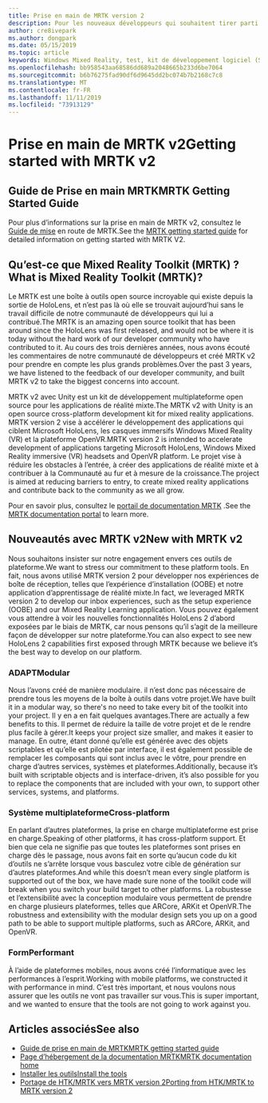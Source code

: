 ```yaml
---
title: Prise en main de MRTK version 2
description: Pour les nouveaux développeurs qui souhaitent tirer parti de MRTK
author: cre8ivepark
ms.author: dongpark
ms.date: 05/15/2019
ms.topic: article
keywords: Windows Mixed Reality, test, kit de développement logiciel (SDK) de réalité mixte, MRTK version 2, MRTK, Tools, SDK, HoloLens, HoloLens 2
ms.openlocfilehash: bb958543aa68586dd689a2048665b233d6be7064
ms.sourcegitcommit: b6b76275fad90df6d9645dd2bc074b7b2168c7c8
ms.translationtype: MT
ms.contentlocale: fr-FR
ms.lasthandoff: 11/11/2019
ms.locfileid: "73913129"
---
```

# <a name="getting-started-with-mrtk-v2"></a><span data-ttu-id="9f781-104">Prise en main de MRTK v2</span><span class="sxs-lookup"><span data-stu-id="9f781-104">Getting started with MRTK v2</span></span>

## <a name="mrtk-getting-started-guide"></a><span data-ttu-id="9f781-105">Guide de Prise en main MRTK</span><span class="sxs-lookup"><span data-stu-id="9f781-105">MRTK Getting Started Guide</span></span>
<span data-ttu-id="9f781-106">Pour plus d’informations sur la prise en main de MRTK v2, consultez le [Guide de mise](https://microsoft.github.io/MixedRealityToolkit-Unity/Documentation/GettingStartedWithTheMRTK.html) en route de MRTK.</span><span class="sxs-lookup"><span data-stu-id="9f781-106">See the [MRTK getting started guide](https://microsoft.github.io/MixedRealityToolkit-Unity/Documentation/GettingStartedWithTheMRTK.html) for detailed information on getting started with MRTK V2.</span></span>

## <a name="what-is-mixed-reality-toolkit-mrtk"></a><span data-ttu-id="9f781-107">Qu’est-ce que Mixed Reality Toolkit (MRTK) ?</span><span class="sxs-lookup"><span data-stu-id="9f781-107">What is Mixed Reality Toolkit (MRTK)?</span></span>
<span data-ttu-id="9f781-108">Le MRTK est une boîte à outils open source incroyable qui existe depuis la sortie de HoloLens, et n’est pas là où elle se trouvait aujourd’hui sans le travail difficile de notre communauté de développeurs qui lui a contribué.</span><span class="sxs-lookup"><span data-stu-id="9f781-108">The MRTK is an amazing open source toolkit that has been around since the HoloLens was first released, and would not be where it is today without the hard work of our developer community who have contributed to it.</span></span> <span data-ttu-id="9f781-109">Au cours des trois dernières années, nous avons écouté les commentaires de notre communauté de développeurs et créé MRTK v2 pour prendre en compte les plus grands problèmes.</span><span class="sxs-lookup"><span data-stu-id="9f781-109">Over the past 3 years, we have listened to the feedback of our developer community, and built MRTK v2 to take the biggest concerns into account.</span></span>  

<span data-ttu-id="9f781-110">MRTK v2 avec Unity est un kit de développement multiplateforme open source pour les applications de réalité mixte.</span><span class="sxs-lookup"><span data-stu-id="9f781-110">The MRTK v2 with Unity is an open source cross-platform development kit for mixed reality applications.</span></span>  <span data-ttu-id="9f781-111">MRTK version 2 vise à accélérer le développement des applications qui ciblent Microsoft HoloLens, les casques immersifs Windows Mixed Reality (VR) et la plateforme OpenVR.</span><span class="sxs-lookup"><span data-stu-id="9f781-111">MRTK version 2 is intended to accelerate development of applications targeting Microsoft HoloLens, Windows Mixed Reality immersive (VR) headsets and OpenVR platform.</span></span> <span data-ttu-id="9f781-112">Le projet vise à réduire les obstacles à l’entrée, à créer des applications de réalité mixte et à contribuer à la Communauté au fur et à mesure de la croissance.</span><span class="sxs-lookup"><span data-stu-id="9f781-112">The project is aimed at reducing barriers to entry, to create mixed reality applications and contribute back to the community as we all grow.</span></span> 

<span data-ttu-id="9f781-113">Pour en savoir plus, consultez le [portail de documentation MRTK](https://microsoft.github.io/MixedRealityToolkit-Unity/README.html) .</span><span class="sxs-lookup"><span data-stu-id="9f781-113">See the [MRTK documentation portal](https://microsoft.github.io/MixedRealityToolkit-Unity/README.html) to learn more.</span></span>

## <a name="new-with-mrtk-v2"></a><span data-ttu-id="9f781-114">Nouveautés avec MRTK v2</span><span class="sxs-lookup"><span data-stu-id="9f781-114">New with MRTK v2</span></span>
<span data-ttu-id="9f781-115">Nous souhaitons insister sur notre engagement envers ces outils de plateforme.</span><span class="sxs-lookup"><span data-stu-id="9f781-115">We want to stress our commitment to these platform tools.</span></span>  <span data-ttu-id="9f781-116">En fait, nous avons utilisé MRTK version 2 pour développer nos expériences de boîte de réception, telles que l’expérience d’installation (OOBE) et notre application d’apprentissage de réalité mixte.</span><span class="sxs-lookup"><span data-stu-id="9f781-116">In fact, we leveraged MRTK version 2 to develop our inbox experiences, such as the setup experience (OOBE) and our Mixed Reality Learning application.</span></span>  <span data-ttu-id="9f781-117">Vous pouvez également vous attendre à voir les nouvelles fonctionnalités HoloLens 2 d’abord exposées par le biais de MRTK, car nous pensons qu’il s’agit de la meilleure façon de développer sur notre plateforme.</span><span class="sxs-lookup"><span data-stu-id="9f781-117">You can also expect to see new HoloLens 2 capabilities first exposed through MRTK because we believe it’s the best way to develop on our platform.</span></span> 

### <a name="modular"></a><span data-ttu-id="9f781-118">ADAPT</span><span class="sxs-lookup"><span data-stu-id="9f781-118">Modular</span></span>
<span data-ttu-id="9f781-119">Nous l’avons créé de manière modulaire. il n’est donc pas nécessaire de prendre tous les moyens de la boîte à outils dans votre projet.</span><span class="sxs-lookup"><span data-stu-id="9f781-119">We have built it in a modular way, so there's no need to take every bit of the toolkit into your project.</span></span>  <span data-ttu-id="9f781-120">Il y en a en fait quelques avantages.</span><span class="sxs-lookup"><span data-stu-id="9f781-120">There are actually a few benefits to this.</span></span>  <span data-ttu-id="9f781-121">Il permet de réduire la taille de votre projet et de le rendre plus facile à gérer.</span><span class="sxs-lookup"><span data-stu-id="9f781-121">It keeps your project size smaller, and makes it easier to manage.</span></span>  <span data-ttu-id="9f781-122">En outre, étant donné qu’elle est générée avec des objets scriptables et qu’elle est pilotée par interface, il est également possible de remplacer les composants qui sont inclus avec le vôtre, pour prendre en charge d’autres services, systèmes et plateformes.</span><span class="sxs-lookup"><span data-stu-id="9f781-122">Additionally, because it’s built with scriptable objects and is interface-driven, it’s also possible for you to replace the components that are included with your own, to support other services, systems, and platforms.</span></span>

### <a name="cross-platform"></a><span data-ttu-id="9f781-123">Système multiplateforme</span><span class="sxs-lookup"><span data-stu-id="9f781-123">Cross-platform</span></span>
<span data-ttu-id="9f781-124">En parlant d’autres plateformes, la prise en charge multiplateforme est prise en charge.</span><span class="sxs-lookup"><span data-stu-id="9f781-124">Speaking of other platforms, it has cross-platform support.</span></span>  <span data-ttu-id="9f781-125">Et bien que cela ne signifie pas que toutes les plateformes sont prises en charge dès le passage, nous avons fait en sorte qu’aucun code du kit d’outils ne s’arrête lorsque vous basculez votre cible de génération sur d’autres plateformes.</span><span class="sxs-lookup"><span data-stu-id="9f781-125">And while this doesn’t mean every single platform is supported out of the box, we have made sure none of the toolkit code will break when you switch your build target to other platforms.</span></span>  <span data-ttu-id="9f781-126">La robustesse et l’extensibilité avec la conception modulaire vous permettent de prendre en charge plusieurs plateformes, telles que ARCore, ARKit et OpenVR.</span><span class="sxs-lookup"><span data-stu-id="9f781-126">The robustness and extensibility with the modular design sets you up on a good path to be able to support multiple platforms, such as ARCore, ARKit, and OpenVR.</span></span>

### <a name="performant"></a><span data-ttu-id="9f781-127">Form</span><span class="sxs-lookup"><span data-stu-id="9f781-127">Performant</span></span>
<span data-ttu-id="9f781-128">À l’aide de plateformes mobiles, nous avons créé l’informatique avec les performances à l’esprit.</span><span class="sxs-lookup"><span data-stu-id="9f781-128">Working with mobile platforms, we constructed it with performance in mind.</span></span>  <span data-ttu-id="9f781-129">C’est très important, et nous voulons nous assurer que les outils ne vont pas travailler sur vous.</span><span class="sxs-lookup"><span data-stu-id="9f781-129">This is super important, and we wanted to ensure that the tools are not going to work against you.</span></span>

## <a name="see-also"></a><span data-ttu-id="9f781-130">Articles associés</span><span class="sxs-lookup"><span data-stu-id="9f781-130">See also</span></span>
* [<span data-ttu-id="9f781-131">Guide de prise en main de MRTK</span><span class="sxs-lookup"><span data-stu-id="9f781-131">MRTK getting started guide</span></span>](https://microsoft.github.io/MixedRealityToolkit-Unity/Documentation/GettingStartedWithTheMRTK.html)
* [<span data-ttu-id="9f781-132">Page d’hébergement de la documentation MRTK</span><span class="sxs-lookup"><span data-stu-id="9f781-132">MRTK documentation home</span></span>](https://microsoft.github.io/MixedRealityToolkit-Unity/README.html)
* [<span data-ttu-id="9f781-133">Installer les outils</span><span class="sxs-lookup"><span data-stu-id="9f781-133">Install the tools</span></span>](install-the-tools.md)
* [<span data-ttu-id="9f781-134">Portage de HTK/MRTK vers MRTK version 2</span><span class="sxs-lookup"><span data-stu-id="9f781-134">Porting from HTK/MRTK to MRTK version 2</span></span>](https://microsoft.github.io/MixedRealityToolkit-Unity/Documentation/HTKToMRTKPortingGuide.html)
